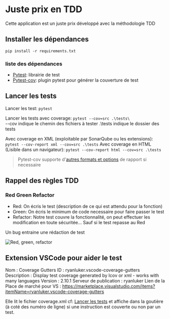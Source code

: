 # Juste prix en TDD

Cette application est un juste prix développé avec la méthodologie TDD

## Installer les dépendances

`pip install -r requirements.txt`

### liste des dépendances

- [Pytest](https://docs.pytest.org/en/7.1.x/): librairie de test
- [Pytest-cov](https://pypi.org/project/pytest-cov/): plugin pytest pour générer la couverture de test

## Lancer les tests

Lancer les test: `pytest`

Lancer les tests avec coverage: `pytest --cov=src .\tests\`  
--cov indique le chemin des fichiers à tester
.\tests indique le dossier des tests

Avec coverage en XML (exploitable par SonarQube ou les extensions): `pytest --cov-report xml --cov=src .\tests`
Avec coverage en HTML (Lisible dans un navigateur): `pytest --cov-report html --cov=src .\tests`

> Pytest-cov supporte d'[autres formats et options](https://pytest-cov.readthedocs.io/en/latest/reporting.html?highlight=report#reporting) de rapport si necessaire

## Rappel des règles TDD

### Red Green Refactor

- Red: On écris le test (description de ce qui est attendu pour la fonction)
- Green: On écris le minimum de code necessaire pour faire passer le test
- Refactor: Notre test couvre la fonctionnalité, on peut effectuer les modification en toute sécuritée... Sauf si le test repasse au Red

Un bug entraine une rédaction de test

![Red, green, refactor](https://miro.medium.com/max/1400/1*tZSwCigaTaJdovyWlp5uBQ.jpeg)

## Extension VSCode pour aider le test

Nom : Coverage Gutters
ID : ryanluker.vscode-coverage-gutters
Description : Display test coverage generated by lcov or xml - works with many languages
Version : 2.10.1
Serveur de publication : ryanluker
Lien de la Place de marché pour VS : https://marketplace.visualstudio.com/items?itemName=ryanluker.vscode-coverage-gutters

Elle lit le fichier coverage.xml cf: [Lancer les tests](#lancer-les-tests) et affiche dans la goutière (à coté des numéro de ligne) si une instruction est couverte ou non par un test.

